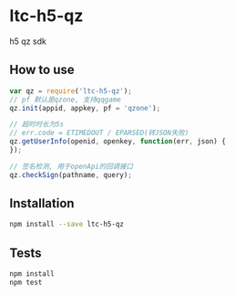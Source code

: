 # ltc-h5-qz
h5 qz sdk

## How to use
```js
var qz = require('ltc-h5-qz');
// pf 默认是qzone, 支持qqgame
qz.init(appid, appkey, pf = 'qzone');

// 超时时长为5s
// err.code = ETIMEDOUT / EPARSED(转JSON失败)
qz.getUserInfo(openid, openkey, function(err, json) {
});

// 签名检测, 用于openApi的回调接口
qz.checkSign(pathname, query);
```

## Installation
```sh
npm install --save ltc-h5-qz
```

## Tests
```sh
npm install
npm test
```